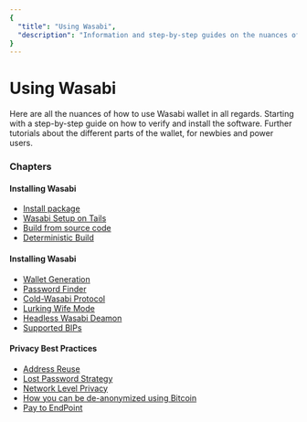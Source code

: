 ```yaml
---
{
  "title": "Using Wasabi",
  "description": "Information and step-by-step guides on the nuances of how to use Wasabi. This is the Wasabi documentation, an archive of knowledge about the open-source, non-custodial and privacy-focused Bitcoin wallet for desktop."
}
---
```


# Using Wasabi

Here are all the nuances of how to use Wasabi wallet in all regards.
Starting with a step-by-step guide on how to verify and install the software.
Further tutorials about the different parts of the wallet, for newbies and power users.

### Chapters

#### Installing Wasabi
- [Install package](/using-wasabi/InstallPackage.html)
- [Wasabi Setup on Tails](/using-wasabi/WasabiSetupTails.html)
- [Build from source code](/using-wasabi/BuildSource.html)
- [Deterministic Build](/using-wasabi/DeterministicBuild.html)
#### Installing Wasabi
- [Wallet Generation](/using-wasabi/WalletGeneration.html)
- [Password Finder](/using-wasabi/PasswordFinder.html)
- [Cold-Wasabi Protocol](/using-wasabi/ColdWasabi.html)
- [Lurking Wife Mode](/using-wasabi/LurkingWifeMode.html)
- [Headless Wasabi Deamon](/using-wasabi/Daemon.html)
- [Supported BIPs](/using-wasabi/BIPs.html)
#### Privacy Best Practices
- [Address Reuse](/using-wasabi/AddressReuse.html)
- [Lost Password Strategy](/using-wasabi/LostPassword.html)
- [Network Level Privacy](/using-wasabi/NetworkLevelPrivacy.html)
- [How you can be de-anonymized using Bitcoin](/using-wasabi/Deanonimization.html)
- [Pay to EndPoint](/using-wasabi/PayToEndPoint.html)
